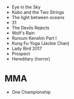 
* Eye in the Sky
* Kubo and the Two Strings
* The light between oceans
* 31
* The Devils Rejects
* Wolf's Rain
* Rurouni Kenshin Part I
* Kung Fu Yoga (Jackie Chan)
* Lady Bird 2017
* Prospect
* Hereditary (horror)


# MMA
* One Championship
